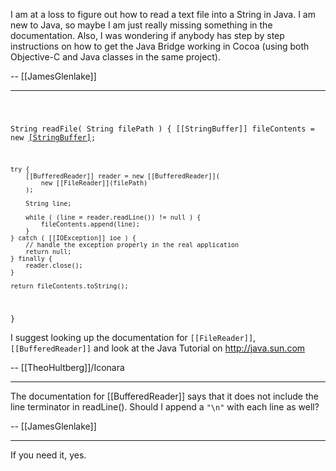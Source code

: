 I am at a loss to figure out how to read a text file into a String in Java. I am new to Java, so maybe I am just really missing something in the documentation. Also, I was wondering if anybody has step by step instructions on how to get the Java Bridge working in Cocoa (using both Objective-C and Java classes in the same project).

-- [[JamesGlenlake]]

----

<code>

String readFile( String filePath ) {
	[[StringBuffer]] fileContents = new [[StringBuffer]]();

	try {
		[[BufferedReader]] reader = new [[BufferedReader]](
			new [[FileReader]](filePath)
		);

		String line;
	
		while ( (line = reader.readLine()) != null ) {
			fileContents.append(line);
		}
	} catch ( [[IOException]] ioe ) {
		// handle the exception properly in the real application
		return null;
	} finally {
		reader.close();
	}

	return fileContents.toString();
}
</code>

I suggest looking up the documentation for <code>[[FileReader]]</code>, <code>[[BufferedReader]]</code> and look at the Java Tutorial on http://java.sun.com

-- [[TheoHultberg]]/Iconara

----

The documentation for [[BufferedReader]] says that it does not include the line terminator in readLine(). Should I append a <code>"\n"</code> with each line as well?

-- [[JamesGlenlake]]

----

If you need it, yes.